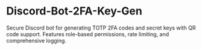 # Discord-Bot-2FA-Key-Gen
Secure Discord bot for generating TOTP 2FA codes and secret keys with QR code support. Features role-based permissions, rate limiting, and comprehensive logging.

